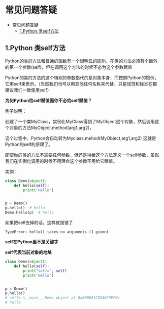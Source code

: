 # 常见问题答疑
<!-- TOC -->

- [常见问题答疑](#%e5%b8%b8%e8%a7%81%e9%97%ae%e9%a2%98%e7%ad%94%e7%96%91)
  - [1.Python 类self方法](#1python-%e7%b1%bbself%e6%96%b9%e6%b3%95)

<!-- /TOC -->

## 1.Python 类self方法

Python的类的方法和普通的函数有一个很明显的区别，在类的方法必须有个额外的第一个参数(self)，但在调用这个方法的时候不必为这个参数赋值

Python的类的方法的这个特别的参数指代的是对象本身，而按照Python的惯例，它用self来表示。（当然我们也可以用其他任何名称来代替，只是规范和标准在那建议我们一致使用self）

**为何Python给self赋值而你不必给self赋值？**

例子说明：

创建了一个类MyClass，实例化MyClass得到了MyObject这个对象，然后调用这个对象的方法MyObject.method(arg1,arg2)，

这个过程中，Python会自动转为Myclass.mehod(MyObject,arg1,arg2)
这就是Python的self的原理了。

即使你的类的方法不需要任何参数，但还是得给这个方法定义一个self参数，虽然我们在实例化调用的时候不用理会这个参数不用给它赋值。


实例：

```python
class Demo(object):
    def hello(self):
        print('Hello')


p = Demo()
p.hello()  # hello
Demo.hello(p)  # hello

```

如果把self去掉的话，这样就报错了
```
TypeError: hello() takes no arguments (1 given)
```


**self在Python里不是关键字**

**self代表当前对象的地址**

```python
class Demo(object):
    def hello(self):
        print("self=", self) 
        print('Hello')


p = Demo()
p.hello()  
# self= <__main__.Demo object at 0x000001CD84029EF0>
# hello
```

